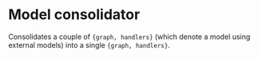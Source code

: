 # Model consolidator

Consolidates a couple of `{graph, handlers}` (which denote a model using external models) into a single `{graph, handlers}`.